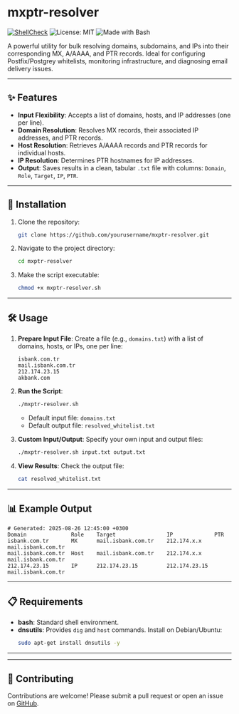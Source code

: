 # mxptr-resolver

[![ShellCheck](https://github.com/Anton-Babaskin/dig-mxptr/actions/workflows/shellcheck.yml/badge.svg)](https://github.com/Anton-Babaskin/dig-mxptr/actions/workflows/shellcheck.yml)
![License: MIT](https://img.shields.io/badge/License-MIT-green.svg)
![Made with Bash](https://img.shields.io/badge/Made%20with-Bash-blue.svg)


A powerful utility for bulk resolving domains, subdomains, and IPs into their corresponding MX, A/AAAA, and PTR records. Ideal for configuring Postfix/Postgrey whitelists, monitoring infrastructure, and diagnosing email delivery issues.

---

## ✨ Features

- **Input Flexibility**: Accepts a list of domains, hosts, and IP addresses (one per line).
- **Domain Resolution**: Resolves MX records, their associated IP addresses, and PTR records.
- **Host Resolution**: Retrieves A/AAAA records and PTR records for individual hosts.
- **IP Resolution**: Determines PTR hostnames for IP addresses.
- **Output**: Saves results in a clean, tabular `.txt` file with columns: `Domain`, `Role`, `Target`, `IP`, `PTR`.

---

## 🚀 Installation

1. Clone the repository:
   ```bash
   git clone https://github.com/yourusername/mxptr-resolver.git
   ```
2. Navigate to the project directory:
   ```bash
   cd mxptr-resolver
   ```
3. Make the script executable:
   ```bash
   chmod +x mxptr-resolver.sh
   ```

---

## 🛠️ Usage

1. **Prepare Input File**: Create a file (e.g., `domains.txt`) with a list of domains, hosts, or IPs, one per line:
   ```
   isbank.com.tr
   mail.isbank.com.tr
   212.174.23.15
   akbank.com
   ```

2. **Run the Script**:
   ```bash
   ./mxptr-resolver.sh
   ```
   - Default input file: `domains.txt`
   - Default output file: `resolved_whitelist.txt`

3. **Custom Input/Output**: Specify your own input and output files:
   ```bash
   ./mxptr-resolver.sh input.txt output.txt
   ```

4. **View Results**: Check the output file:
   ```bash
   cat resolved_whitelist.txt
   ```

---

## 📊 Example Output

```plaintext
# Generated: 2025-08-26 12:45:00 +0300
Domain              Role    Target                IP             PTR
isbank.com.tr       MX      mail.isbank.com.tr    212.174.x.x    mail.isbank.com.tr
mail.isbank.com.tr  Host    mail.isbank.com.tr    212.174.x.x    mail.isbank.com.tr
212.174.23.15       IP      212.174.23.15         212.174.23.15  mail.isbank.com.tr
```

---

## 📋 Requirements

- **bash**: Standard shell environment.
- **dnsutils**: Provides `dig` and `host` commands.
  Install on Debian/Ubuntu:
  ```bash
  sudo apt-get install dnsutils -y
  ```

---
---

## 🌟 Contributing

Contributions are welcome! Please submit a pull request or open an issue on [GitHub](https://github.com/yourusername/mxptr-resolver).
